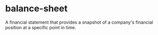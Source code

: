 # balance-sheet
A financial statement that provides a snapshot of a company's financial position at a specific point in time.
